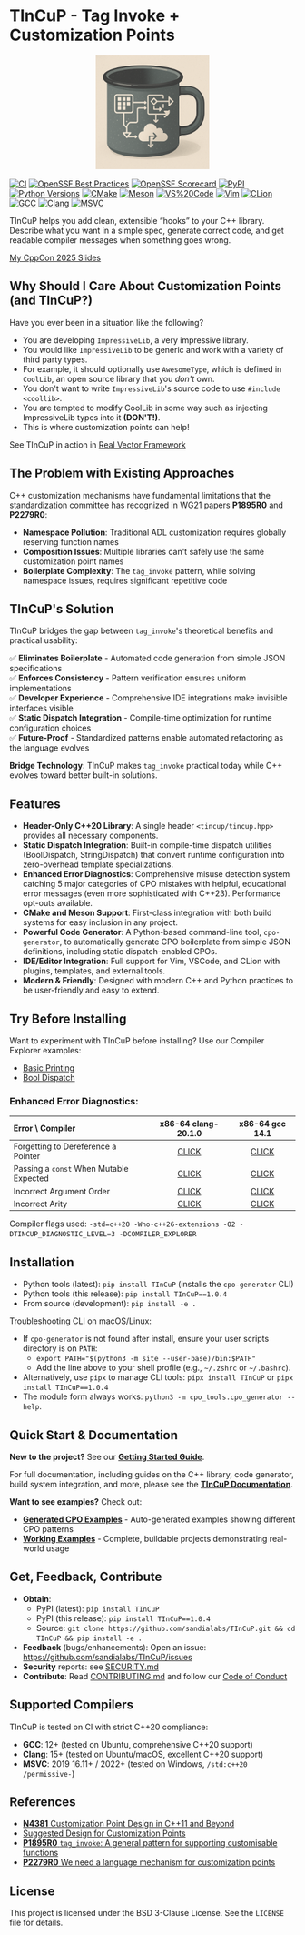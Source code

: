 # TInCuP - Tag Invoke + Customization Points

<div align="center">
  <img src="tincup.png" alt="TInCuP Logo" width="200"/>
</div>

[![CI](https://github.com/sandialabs/TInCuP/actions/workflows/ci.yml/badge.svg)](https://github.com/sandialabs/TInCuP/actions/workflows/ci.yml)
[![OpenSSF Best Practices](https://www.bestpractices.dev/projects/11107/badge)](https://www.bestpractices.dev/projects/11107)
[![OpenSSF Scorecard](https://api.securityscorecards.dev/projects/github.com/sandialabs/TInCuP/badge)](https://securityscorecards.dev/viewer/?uri=github.com/sandialabs/TInCuP)
[![PyPI](https://img.shields.io/pypi/v/TInCuP.svg)](https://pypi.org/project/TInCuP/)
[![Python Versions](https://img.shields.io/pypi/pyversions/TInCuP.svg)](https://pypi.org/project/TInCuP/)
[![CMake](https://img.shields.io/badge/CMake-supported-blue?logo=cmake)](docs/user_guide/build_systems.md)
[![Meson](https://img.shields.io/badge/Meson-supported-brightgreen)](docs/user_guide/build_systems.md)
[![VS%20Code](https://img.shields.io/badge/VS%20Code-integration-007ACC?logo=visualstudiocode)](docs/user_guide/ide_integration.md)
[![Vim](https://img.shields.io/badge/Vim-plugin-019733?logo=vim)](docs/user_guide/ide_integration.md)
[![CLion](https://img.shields.io/badge/CLion-integration-0074D9?logo=jetbrains)](docs/user_guide/ide_integration.md)
[![GCC](https://img.shields.io/badge/GCC-C%2B%2B20-success?logo=gnu)](#supported-compilers)
[![Clang](https://img.shields.io/badge/Clang-C%2B%2B20-success?logo=llvm)](#supported-compilers)
[![MSVC](https://img.shields.io/badge/MSVC-C%2B%2B20-blue?logo=visualstudio)](#supported-compilers)

TInCuP helps you add clean, extensible “hooks” to your C++ library. Describe what you want in a simple spec, generate correct code, and get readable compiler messages when something goes wrong.

[My CppCon 2025 Slides](docs/CppCon2025.pdf)

## Why Should I Care About Customization Points (and TInCuP?)

Have you ever been in a situation like the following?

- You are developing `ImpressiveLib`, a very impressive library.
- You would like `ImpressiveLib` to be generic and work with a variety of third party types.
- For example, it should optionally use `AwesomeType`, which is defined in `CoolLib`, an open source library that you *don't* own. 
- You don't want to write `ImpressiveLib`'s source code to use `#include <coollib>`. 
- You are tempted to modify CoolLib in some way such as injecting ImpressiveLib types into it **(DON'T!)**.
- This is where customization points can help!

See TInCuP in action in [Real Vector Framework](http://github.com/sandialabs/RealVectorFramework.git)

## The Problem with Existing Approaches

C++ customization mechanisms have fundamental limitations that the standardization committee has recognized in WG21 papers **P1895R0** and **P2279R0**:

- **Namespace Pollution**: Traditional ADL customization requires globally reserving function names
- **Composition Issues**: Multiple libraries can't safely use the same customization point names  
- **Boilerplate Complexity**: The `tag_invoke` pattern, while solving namespace issues, requires significant repetitive code

## TInCuP's Solution

TInCuP bridges the gap between `tag_invoke`'s theoretical benefits and practical usability:

✅ **Eliminates Boilerplate** - Automated code generation from simple JSON specifications  
✅ **Enforces Consistency** - Pattern verification ensures uniform implementations  
✅ **Developer Experience** - Comprehensive IDE integrations make invisible interfaces visible  
✅ **Static Dispatch Integration** - Compile-time optimization for runtime configuration choices  
✅ **Future-Proof** - Standardized patterns enable automated refactoring as the language evolves  

**Bridge Technology**: TInCuP makes `tag_invoke` practical today while C++ evolves toward better built-in solutions.

## Features

*   **Header-Only C++20 Library**: A single header `<tincup/tincup.hpp>` provides all necessary components.
*   **Static Dispatch Integration**: Built-in compile-time dispatch utilities (BoolDispatch, StringDispatch) that convert runtime configuration into zero-overhead template specializations.
*   **Enhanced Error Diagnostics**: Comprehensive misuse detection system catching 5 major categories of CPO mistakes with helpful, educational error messages (even more sophisticated with C++23). Performance opt-outs available.
*   **CMake and Meson Support**: First-class integration with both build systems for easy inclusion in any project.
*   **Powerful Code Generator**: A Python-based command-line tool, `cpo-generator`, to automatically generate CPO boilerplate from simple JSON definitions, including static dispatch-enabled CPOs.
*   **IDE/Editor Integration**: Full support for Vim, VSCode, and CLion with plugins, templates, and external tools.
*   **Modern & Friendly**: Designed with modern C++ and Python practices to be user-friendly and easy to extend.

## Try Before Installing

Want to experiment with TInCuP before installing? Use our Compiler Explorer examples:

* [Basic Printing](https://godbolt.org/z/3945vq437)
* [Bool Dispatch](https://godbolt.org/z/K1xcqqPad)

### Enhanced Error Diagnostics:

  | Error \ Compiler                        | x86-64 clang-20.1.0                      | x86-64 gcc 14.1                          |
  | :---                                    | :---:                                    | :---:                                    |
  | Forgetting to Dereference a Pointer     | [CLICK](https://godbolt.org/z/vTG4hrKrx) | [CLICK](https://godbolt.org/z/baEqsshvY) |
  | Passing a `const` When Mutable Expected | [CLICK](https://godbolt.org/z/Mdc381Gz4) | [CLICK](https://godbolt.org/z/n8rd68WYG) |
  | Incorrect Argument Order                | [CLICK](https://godbolt.org/z/349nK567j) | [CLICK](https://godbolt.org/z/zhPh7rha5) |
  | Incorrect Arity                         | [CLICK](https://godbolt.org/z/9dfaahc73) | [CLICK](https://godbolt.org/z/Echj4Tf35) |

Compiler flags used: `-std=c++20 -Wno-c++26-extensions -O2 -DTINCUP_DIAGNOSTIC_LEVEL=3 -DCOMPILER_EXPLORER`

## Installation

- Python tools (latest): `pip install TInCuP` (installs the `cpo-generator` CLI)
- Python tools (this release): `pip install TInCuP==1.0.4`
- From source (development): `pip install -e .`

Troubleshooting CLI on macOS/Linux:
- If `cpo-generator` is not found after install, ensure your user scripts directory is on `PATH`:
  - `export PATH="$(python3 -m site --user-base)/bin:$PATH"`
  - Add the line above to your shell profile (e.g., `~/.zshrc` or `~/.bashrc`).
- Alternatively, use `pipx` to manage CLI tools: `pipx install TInCuP` or `pipx install TInCuP==1.0.4`
- The module form always works: `python3 -m cpo_tools.cpo_generator --help`.

## Quick Start & Documentation

**New to the project?** See our **[Getting Started Guide](docs/user_guide/getting_started.md)**.

For full documentation, including guides on the C++ library, code generator, build system integration, and more, please see the **[TInCuP Documentation](docs/index.md)**.

**Want to see examples?** Check out:
- **[Generated CPO Examples](docs/examples.md)** - Auto-generated examples showing different CPO patterns
- **[Working Examples](examples/)** - Complete, buildable projects demonstrating real-world usage

## Get, Feedback, Contribute

- **Obtain**:
  - PyPI (latest): `pip install TInCuP`
  - PyPI (this release): `pip install TInCuP==1.0.4`
  - Source: `git clone https://github.com/sandialabs/TInCuP.git && cd TInCuP && pip install -e .`
- **Feedback** (bugs/enhancements): Open an issue: https://github.com/sandialabs/TInCuP/issues
- **Security** reports: see [SECURITY.md](SECURITY.md)
- **Contribute**: Read [CONTRIBUTING.md](docs/development/contributing.md) and follow our [Code of Conduct](CODE_OF_CONDUCT.md)

## Supported Compilers

TInCuP is tested on CI with strict C++20 compliance:

- **GCC**: 12+ (tested on Ubuntu, comprehensive C++20 support)
- **Clang**: 15+ (tested on Ubuntu/macOS, excellent C++20 support)  
- **MSVC**: 2019 16.11+ / 2022+ (tested on Windows, `/std:c++20 /permissive-`)

## References

- [**N4381** Customization Point Design in C++11 and Beyond](https://ericniebler.com/2014/10/21/customization-point-design-in-c11-and-beyond/)
- [Suggested Design for Customization Points](https://open-std.org/jtc1/sc22/wg21/docs/papers/2015/n4381.html)
- [**P1895R0** `tag_invoke`: A general pattern for supporting customisable functions](https://open-std.org/JTC1/SC22/WG21/docs/papers/2019/p1895r0.pdf)
- [**P2279R0** We need a language mechanism for customization points](https://www.open-std.org/jtc1/sc22/wg21/docs/papers/2021/p2279r0.html) 

## License

This project is licensed under the BSD 3-Clause License. See the `LICENSE` file for details.
